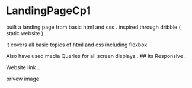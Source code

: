 # LandingPageCp1

built a landing page from basic html and css . inspired through dribble ( static website )

it covers all basic topics of html and css including flexbox 

Also have used media Queries for all screen displays . ## its Responsive .

Website link ..


privew image 
